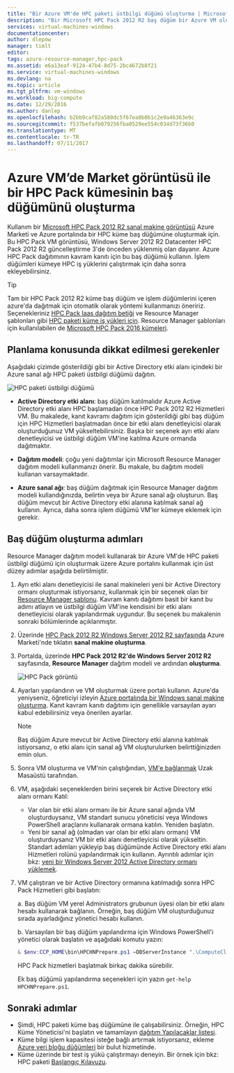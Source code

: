 ```yaml
---
title: "Bir Azure VM'de HPC paketi üstbilgi düğümü oluşturma | Microsoft Docs"
description: "Bir Microsoft HPC Pack 2012 R2 baş düğüm bir Azure VM oluşturmak için Azure portalı ve Resource Manager dağıtım modeli kullanmayı öğrenin."
services: virtual-machines-windows
documentationcenter: 
author: dlepow
manager: timlt
editor: 
tags: azure-resource-manager,hpc-pack
ms.assetid: e6a13eaf-9124-47b4-8d75-2bc4672b8f21
ms.service: virtual-machines-windows
ms.devlang: na
ms.topic: article
ms.tgt_pltfrm: vm-windows
ms.workload: big-compute
ms.date: 12/29/2016
ms.author: danlep
ms.openlocfilehash: b2bb9caf82a580dc5f67ea0b0b1c2e9a46363e9c
ms.sourcegitcommit: f537befafb079256fba0529ee554c034d73f36b0
ms.translationtype: MT
ms.contentlocale: tr-TR
ms.lasthandoff: 07/11/2017
---
```

# <a name="create-the-head-node-of-an-hpc-pack-cluster-in-an-azure-vm-with-a-marketplace-image"></a>Azure VM’de Market görüntüsü ile bir HPC Pack kümesinin baş düğümünü oluşturma
Kullanım bir [Microsoft HPC Pack 2012 R2 sanal makine görüntüsü](https://azure.microsoft.com/marketplace/partners/microsoft/hpcpack2012r2onwindowsserver2012r2/) Azure Marketi ve Azure portalında bir HPC küme baş düğümüne oluşturmak için. Bu HPC Pack VM görüntüsü, Windows Server 2012 R2 Datacenter HPC Pack 2012 R2 güncelleştirme 3'de önceden yüklenmiş olan dayanır. Azure HPC Pack dağıtımının kavram kanıtı için bu baş düğümü kullanın. İşlem düğümleri kümeye HPC iş yüklerini çalıştırmak için daha sonra ekleyebilirsiniz.

> [!TIP]
> Tam bir HPC Pack 2012 R2 küme baş düğüm ve işlem düğümlerini içeren azure'da dağıtmak için otomatik olarak yöntemi kullanmanızı öneririz. Seçenekleriniz [HPC Pack Iaas dağıtım betiği](classic/hpcpack-cluster-powershell-script.md?toc=%2fazure%2fvirtual-machines%2fwindows%2fclassic%2ftoc.json) ve Resource Manager şablonları gibi [HPC paketi küme iş yükleri için](https://azure.microsoft.com/marketplace/partners/microsofthpc/newclusterwindowscn/). Resource Manager şablonları için kullanılabilen de [Microsoft HPC Pack 2016 kümeleri](https://github.com/MsHpcPack/HPCPack2016/tree/master/newcluster-templates). 
> 
> 

## <a name="planning-considerations"></a>Planlama konusunda dikkat edilmesi gerekenler
Aşağıdaki çizimde gösterildiği gibi bir Active Directory etki alanı içindeki bir Azure sanal ağı HPC paketi üstbilgi düğümü dağıtın.

![HPC paketi üstbilgi düğümü][headnode]

* **Active Directory etki alanı**: baş düğüm katılmalıdır Azure Active Directory etki alanı HPC başlamadan önce HPC Pack 2012 R2 Hizmetleri VM. Bu makalede, kanıt kavramı dağıtım için gösterildiği gibi baş düğüm için HPC Hizmetleri başlatmadan önce bir etki alanı denetleyicisi olarak oluşturduğunuz VM yükseltebilirsiniz. Başka bir seçenek ayrı etki alanı denetleyicisi ve üstbilgi düğüm VM'ine katılma Azure ormanda dağıtmaktır.

* **Dağıtım modeli**: çoğu yeni dağıtımlar için Microsoft Resource Manager dağıtım modeli kullanmanızı önerir. Bu makale, bu dağıtım modeli kullanan varsaymaktadır.

* **Azure sanal ağı**: baş düğüm dağıtmak için Resource Manager dağıtım modeli kullandığınızda, belirtin veya bir Azure sanal ağı oluşturun. Baş düğüm mevcut bir Active Directory etki alanına katılmak sanal ağ kullanın. Ayrıca, daha sonra işlem düğümü VM'ler kümeye eklemek için gerekir.

## <a name="steps-to-create-the-head-node"></a>Baş düğüm oluşturma adımları
Resource Manager dağıtım modeli kullanarak bir Azure VM'de HPC paketi üstbilgi düğümü için oluşturmak üzere Azure portalını kullanmak için üst düzey adımlar aşağıda belirtilmiştir. 

1. Ayrı etki alanı denetleyicisi ile sanal makineleri yeni bir Active Directory ormanı oluşturmak istiyorsanız, kullanmak için bir seçenek olan bir [Resource Manager şablonu](https://github.com/Azure/azure-quickstart-templates/tree/master/active-directory-new-domain-ha-2-dc). Kavram kanıtı dağıtımı basit bir kanıt bu adımı atlayın ve üstbilgi düğüm VM'ine kendisini bir etki alanı denetleyicisi olarak yapılandırmak uygundur. Bu seçenek bu makalenin sonraki bölümlerinde açıklanmıştır.
2. Üzerinde [HPC Pack 2012 R2 Windows Server 2012 R2 sayfasında](https://azure.microsoft.com/marketplace/partners/microsoft/hpcpack2012r2onwindowsserver2012r2/) Azure Marketi'nde tıklatın **sanal makine oluşturma**. 
3. Portalda, üzerinde **HPC Pack 2012 R2'de Windows Server 2012 R2** sayfasında, **Resource Manager** dağıtım modeli ve ardından **oluşturma**.
   
    ![HPC Pack görüntü][marketplace]
4. Ayarları yapılandırın ve VM oluşturmak üzere portalı kullanın. Azure'da yeniyseniz, öğreticiyi izleyin [Azure portalında bir Windows sanal makine oluşturma](../virtual-machines-windows-hero-tutorial.md?toc=%2fazure%2fvirtual-machines%2fwindows%2ftoc.json). Kanıt kavram kanıtı dağıtımı için genellikle varsayılan ayarı kabul edebilirsiniz veya önerilen ayarlar.
   
   > [!NOTE]
   > Baş düğüm Azure mevcut bir Active Directory etki alanına katılmak istiyorsanız, o etki alanı için sanal ağ VM oluşturulurken belirttiğinizden emin olun.
   > 
   > 
5. Sonra VM oluşturma ve VM'nin çalıştığından, [VM'e bağlanmak](connect-logon.md?toc=%2fazure%2fvirtual-machines%2fwindows%2ftoc.json) Uzak Masaüstü tarafından. 
6. VM, aşağıdaki seçeneklerden birini seçerek bir Active Directory etki alanı ormanı Katıl:
   
   * Var olan bir etki alanı ormanı ile bir Azure sanal ağında VM oluşturduysanız, VM standart sunucu yöneticisi veya Windows PowerShell araçlarını kullanarak ormana katılın. Yeniden başlatın.
   * Yeni bir sanal ağ (olmadan var olan bir etki alanı ormanı) VM oluşturduysanız VM bir etki alanı denetleyicisi olarak yükseltin. Standart adımları yükleyip baş düğümünde Active Directory etki alanı Hizmetleri rolünü yapılandırmak için kullanın. Ayrıntılı adımlar için bkz: [yeni bir Windows Server 2012 Active Directory ormanı yüklemek](https://technet.microsoft.com/library/jj574166.aspx).
7. VM çalıştıran ve bir Active Directory ormanına katılmadığı sonra HPC Pack Hizmetleri gibi başlatın:
   
    a. Baş düğüm VM yerel Administrators grubunun üyesi olan bir etki alanı hesabı kullanarak bağlanın. Örneğin, baş düğüm VM oluşturduğunuz sırada ayarladığınız yönetici hesabı kullanın.
   
    b. Varsayılan bir baş düğüm yapılandırma için Windows PowerShell'i yönetici olarak başlatın ve aşağıdaki komutu yazın:
   
    ```PowerShell
    & $env:CCP_HOME\bin\HPCHNPrepare.ps1 –DBServerInstance ".\ComputeCluster"
    ```
   
    HPC Pack hizmetleri başlatmak birkaç dakika sürebilir.
   
    Ek baş düğümü yapılandırma seçenekleri için yazın `get-help HPCHNPrepare.ps1`.

## <a name="next-steps"></a>Sonraki adımlar
* Şimdi, HPC paketi küme baş düğümüne ile çalışabilirsiniz. Örneğin, HPC Küme Yöneticisi'ni başlatın ve tamamlayın [dağıtım Yapılacaklar listesi](https://technet.microsoft.com/library/jj884141.aspx).
* Küme bilgi işlem kapasitesi isteğe bağlı artırmak istiyorsanız, ekleme [Azure veri bloğu düğümleri](classic/hpcpack-cluster-node-burst.md?toc=%2fazure%2fvirtual-machines%2fwindows%2fclassic%2ftoc.json) bir bulut hizmetinde. 
* Küme üzerinde bir test iş yükü çalıştırmayı deneyin. Bir örnek için bkz: HPC paketi [Başlangıç Kılavuzu](https://technet.microsoft.com/library/jj884144).

<!--Image references-->
[headnode]: ./media/hpcpack-cluster-headnode/headnode.png
[marketplace]: ./media/hpcpack-cluster-headnode/marketplace.png
